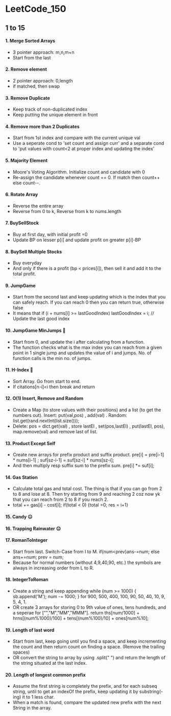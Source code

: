 # LeetCode_150

## 1 to 15

#### 1. Merge Sorted Arrays
  - 3 pointer approach: m,n,m+n
  - Start from the last
#### 2. Remove element
  - 2 pointer approach: 0,length
  - if matched, then swap
#### 3. Remove Duplicate
  - Keep track of non-duplicated index
  - Keep putting the unique element in front
#### 4. Remove more than 2 Duplicates
  - Start from 1st index and compare with the current unique val
  - Use a seperate cond to 'set count and assign curr' and a separate cond to 'put values with count<2 at proper index and updating the index'
#### 5. Majority Element
  - Moore's Voting Algorithm. Initialize count and candidate with 0
  - Re-assign the candidate whenever count == 0. If match then count++ else count--.
#### 6. Rotate Array
  - Reverse the entire array
  - Reverse from 0 to k, Reverse from k to nums.length
#### 7. BuySellStock
  - Buy at first day, with initial profit =0
  - Update BP on lesser p[i] and update profit on greater p[i]-BP
#### 8. BuySell Multiple Stocks
  - Buy everyday
  - And only if there is a profit (bp < prices[i]), then sell it and add it to the total profit.
#### 9. JumpGame
  - Start from the second last and keep updating which is the index that you can safely reach. If you can reach 0 then you can return true, otherwise false
  - It means that  if (i + nums[i] >= lastGoodIndex) lastGoodIndex = i; // Update the last good index
#### 10. JumpGame MinJumps 🤯
  - Start from 0, and update the i after calculating from a function.
  - The function checks what is the max index you can reach from a given point in 1 single jump and updates the value of i and jumps. No. of function calls is the min no. of jumps.
#### 11. H-Index 🤯
  - Sort Array. Go from start to end.
  - If citations[n-i]<i then break and return
#### 12. O(1) Insert, Remove and Random
  - Create a Map (to store values with their positions) and a list (to get the numbers out). Insert: put(val,pos) , add(val) . Random: list.get(rand.nextInt(list.size()));
  - Delete: pos = dict.get(val) , store lastEl , set(pos,lastEl) , put(lastEl, pos), map.remove(val) and remove last of list.

#### 13. Product Except Self
  - Create new arrays for prefix product and suffix product. pre[i] = pre[i-1] * nums[i-1] ; suf[sz-i-1] = suf[sz-i] * nums[sz-i];
  - And then multiply resp suffix sum to the prefix sum.             pre[i] *= suf[i];

#### 14. Gas Station
  - Calculate total gas and total cost. The thing is that if you can go from 2 to 8 and lose at 8. Then try starting from 9 and reaching 2 coz now yk that you can reach from 2 to 8 if you reach 2.
  - total += gas[i] - cost[i];  if(total < 0) {total =0; res = i+1}

#### 15. Candy 😐

#### 16. Trapping Rainwater 😐

#### 17. RomanToInteger
  - Start from last. Switch-Case from I to M. if(num<prev)ans-=num; else ans+=num; prev = num; 
  - Because for normal numbers (without 4,9,40,90, etc.) the symbols are always in increasing order from L to R.

#### 18. IntegerToRoman
  - Create a string and keep appending  while (num >= 1000) { sb.append('M'); num -= 1000; } for  900, 500, 400, 100, 90, 50, 40, 10, 9, 5, 4, 1.
  - OR create 3 arrays for storing 0 to 9th value of ones, tens hundreds, and a seperae for ["","M","MM","MMM"]. return ths[num/1000] + hrns[(num%1000)/100] + tens[(num%100)/10] + ones[num%10];

#### 19. Length of last word
  - Start from last, keep going until you find a space, and keep incrementing the count and then return count on finding a space. (Remove the trailing spaces)
  - OR convert the string to array by using .split(" ") and return the length of the string situated at the last index.

#### 20. Length of longest common prefix
  - Assume the first string is completely the prefix, and for each subseq string, until to get an indexOf the prefix, keep updating it by substring(-ing) it to 1 less char.
  - When a match is found, compare the updated new prefix with the next String in the array. 

